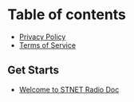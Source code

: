 # Table of contents

* [Privacy Policy](privacy-policy.md)
* [Terms of Service](terms-of-service.md)

## Get Starts <a href="#home" id="home"></a>
* [Welcome to STNET Radio Doc](README.md)